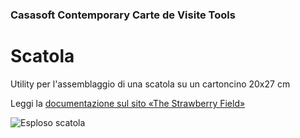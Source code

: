 ﻿### Casasoft Contemporary Carte de Visite Tools

# Scatola

Utility per l'assemblaggio di una scatola su un cartoncino 20x27 cm

Leggi la [documentazione sul sito «The Strawberry Field»](https://strawberryfield.altervista.org/carte_de_visite/creazione_astuccio.php)

![Esploso scatola](https://strawberryfield.altervista.org/carte_de_visite/foto/prototipo_astuccio.jpg)

